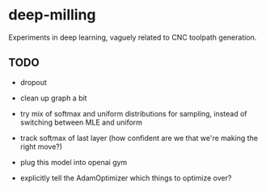# deep-milling

Experiments in deep learning, vaguely related to CNC toolpath generation.

## TODO

 - dropout

 - clean up graph a bit

 - try mix of softmax and uniform distributions for sampling, instead of switching between MLE and uniform

 - track softmax of last layer (how confident are we that we're making the right move?)

 - plug this model into openai gym

 - explicitly tell the AdamOptimizer which things to optimize over?

